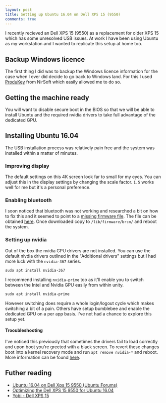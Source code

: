 ```yaml
---
layout: post
title: Setting up Ubuntu 16.04 on Dell XPS 15 (9550)
comments: true
---
```


I recently recieved an Dell XPS 15 (9550) as a replacement for older XPS 15 which has some unresolved USB issues. At work I have been using Ubuntu as my workstation and I wanted to replicate this setup at home too.

## Backup Windows licence

The first thing I did was to backup the Windows licence information for the case when I ever did decide to go back to Windows land. For this I used [ProduKey][1] from NirSoft which easily allowed me to do so.

## Getting the machine ready

You will want to disable secure boot in the BIOS so that we will be able to install Ubuntu and the required nvidia drivers to take full advantage of the dedicated GPU.

## Installing Ubuntu 16.04

The USB installation process was relatively pain free and the system was installed within a matter of minutes.

### Improving display

The default settings on this 4K screen look far to small for my eyes. You can adjust this in the display settings by changing the scale factor. `1.5` works well for me but it's a personal preference.

### Enabling bluetooth

I soon noticed that bluetooth was not working and researched a bit on how to fix this and it seemed to point to a [missing firmware file][0]. The file can be obtained [here][5]. Once downloaded copy to `/lib/firmware/brcm/` and reboot the system.

### Setting up nvidia

Out of the box the nvidia GPU drivers are not installed. You can use the default nivdia drivers outlined in the "Additional drivers" settings but I had more luck with the `nvidia-367` series.

`sudo apt install nvidia-367`

I recommend installing `nvidia-prime` too as it'll enable you to switch between the Intel and Nvidia GPU easily from within unity.

`sudo apt install nvidia-prime`

However switching does require a whole login/logout cycle which makes switching a bit of a pain. Others have setup bumblebee and enable the dedicated GPU on a per app basis. I've not had a chance to explore this setup yet.

#### Trooubleshooting

I've noticed this previously that sometimes the drivers fail to load correctly and upon boot you're greeted with a black screen. To revert these changes boot into a kernel recovery mode and run `apt remove nvidia-*` and reboot. More information can be found [here][6].

## Futher reading

- [Ubuntu 16.04 on Dell Xps 15 9550 (Ubuntu Forums)][0]
- [Optimizing the Dell XPS 15 9550 for Ubuntu 16.04][4]
- [Yobi - Dell XPS 15][3]


[0]: https://ubuntuforums.org/showthread.php?t=2317843
[1]: http://www.nirsoft.net/utils/product_cd_key_viewer.html
[3]: http://wiki.yobi.be/wiki/Laptop_Dell_XPS_15
[4]: http://seb.mamessier.com/dell-xps-15-9550-ubuntu-16-04
[5]: https://www.dropbox.com/s/8goc4omhnzxij93/BCM-0a5c-6410.hcd?dl=0
[6]: http://askubuntu.com/a/163808/9543